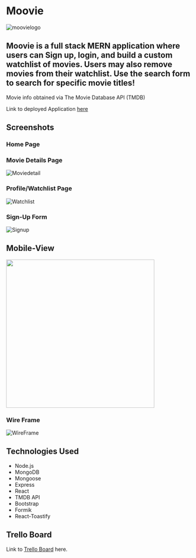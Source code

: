 # Moovie

![moovielogo](https://i.imgur.com/fwDSUCM.png)
## Moovie is a full stack MERN application where users can Sign up, login, and build a custom watchlist of movies. Users may also remove movies from their watchlist. Use the search form to search for specific movie titles!

Movie info obtained via The Movie Database API (TMDB)

Link to deployed Application [here](https://m00vieapp.herokuapp.com/)


## Screenshots

### Home Page


### Movie Details Page
![Moviedetail](https://i.imgur.com/BUFPdmR.png)

### Profile/Watchlist Page
![Watchlist](https://i.imgur.com/cDDyVoa.png)

### Sign-Up Form
![Signup](https://i.imgur.com/41YBMac.png)

## Mobile-View
<img src="https://media.giphy.com/media/4Tzvm9MHlLK16e3GSh/giphy.gif" width="400" >


### Wire Frame 
![WireFrame](https://i.imgur.com/GBlUNAj.png)

## Technologies Used

- Node.js
- MongoDB
- Mongoose
- Express
- React
- TMDB API
- Bootstrap
- Formik
- React-Toastify

## Trello Board

Link to [Trello Board](https://trello.com/b/6UZMdcRC/project-4) here.





